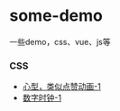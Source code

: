 # some-demo
一些demo，css、vue、js等

### CSS
* [心型，类似点赞动画-1](https://github.com/Alphatrionty/some-demo/blob/main/CSS/heart-1.html)
* [数字时钟-1](https://github.com/Alphatrionty/some-demo/blob/main/CSS/digital-clock-1.html)